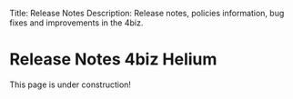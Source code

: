 Title: Release Notes
Description: Release notes, policies information, bug fixes and improvements in the 4biz.

# Release Notes 4biz Helium

This page is under construction!
